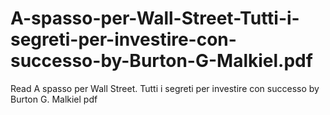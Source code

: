 # A-spasso-per-Wall-Street-Tutti-i-segreti-per-investire-con-successo-by-Burton-G-Malkiel.pdf
Read A spasso per Wall Street. Tutti i segreti per investire con successo by Burton G. Malkiel pdf
